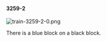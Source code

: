 #### 3259-2
![train-3259-2-0.png](https://github.com/lil-lab/nlvr/raw/master/nlvr/train/images/7/train-3259-2-0.png "train-3259-2-0.png")

There is a blue block on a black block.